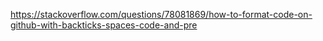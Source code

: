 https://stackoverflow.com/questions/78081869/how-to-format-code-on-github-with-backticks-spaces-code-and-pre
